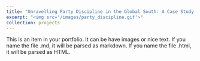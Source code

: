 ```yaml
---
title: "Unravelling Party Discipline in the Global South: A Case Study of Peru Using Beta Regression Analysis"
excerpt: "<img src='/images/party_discipline.gif'>"
collection: projects
---
```


This is an item in your portfolio. It can be have images or nice text. If you name the file .md, it will be parsed as markdown. If you name the file .html, it will be parsed as HTML.
